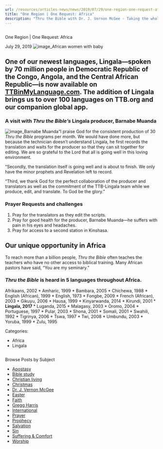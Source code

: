 ```yaml
---
url: /resources/articles-news/news/2019/07/29/one-region-one-request-africa
title: "One Region | One Request: Africa"
description: "Thru the Bible with Dr. J. Vernon McGee - Taking the whole Word to the whole world"
---
```







## 
 One Region | One Request: Africa


July 29, 2019
![image_African women with baby](https://ttb.org/images/default-source/Features-and-News/image_african-women-with-baby.jpg?sfvrsn=c9481e16_0 "image_African women with baby")




## One of our newest languages, Lingala—spoken by 70 million people in Democratic Republic of the Congo, Angola, and the Central African Republic—is now available on [TTBinMyLanguage.com](http://www.TTBinMyLanguage.com). The addition of Lingala brings us to over 100 languages on TTB.org and our companion global app.


### A visit with *Thru the Bible’s* Lingala producer, Barnabe Muanda


![image_Barnabe Muanda](/images/default-source/Features-and-News/image_barnabe-muanda.jpg?sfvrsn=dc481e16_0&MaxWidth=200&MaxHeight=&ScaleUp=false&Quality=High&Method=ResizeFitToAreaArguments&Signature=8533ACD544BFF3138F27FF9C23B0807FB4BA7321 "image_Barnabe Muanda")“I praise God for the consistent production of 30 *Thru the Bible* programs per month. We would have done more, but because the technician doesn’t understand Lingala, he first records the translation and waits for the producer so that they can sit together for editing. We are so grateful to the Lord that all is going well in this loving environment.


“Secondly, the translation itself is going well and is about to finish. We only have the minor prophets and Revelation left to record.


“Third, we thank God for the perfect collaboration of the producer and translators as well as the commitment of the TTB-Lingala team while we produce, edit, and translate. To God be the glory.”



### Prayer Requests and challenges


1. Pray for the translators as they edit the scripts.
2. Pray for good health for the producer, Barnabe Muanda—he suffers with pain in his eyes and headaches.
3. Pray for access to a second station in Kinshasa.


## Our unique opportunity in Africa


To reach more than a billion people, *Thru the Bible* often teaches the teachers who have no other access to biblical training. Many African pastors have said, “You are my seminary.” 


### *Thru the Bible* is heard in ​5 languages throughout Africa.


Afrikaans, 2002 \* Amharic, 1999 \* Bambara, 2005 \* Chichewa, 1988 \* English (African), 1999 \* English, 1973 \* Fongbe, 2009 \* French (African), 2003 \* Gikuyu, 2006 \* Hausa, 1999 \* Kinyarwanda, 2014 \* Kirundi, 2001 \* **Lingala, 2017** \* Luganda, 2015 \* Malagasy, 2003 \* Oromo, 2004 \* Portuguese, 1997 \* Pular, 2003 \* Shona, 2001 \* Somali, 2001 \* Swahili, 1992 \* Tigrinya, 2006 \* Tswa, 1997 \* Twi, 2008 \* Umbundu, 2003 \* Yoruba, 1999 \* Zulu, 1995
 
Categories: 


* Africa
* Lingala









## 
 Browse Posts by Subject


* [Apostasy](/resources/articles-news/-in-tags/tags/Apostasy)
* [Bible study](/resources/articles-news/-in-tags/tags/Bible-study)
* [Christian living](/resources/articles-news/-in-tags/tags/Christian-living)
* [Christmas](/resources/articles-news/-in-tags/tags/Christmas)
* [Dr. J. Vernon McGee](/resources/articles-news/-in-tags/tags/Dr-J-Vernon-McGee)
* [Easter](/resources/articles-news/-in-tags/tags/easter)
* [Faith](/resources/articles-news/-in-tags/tags/Faith)
* [Gregg Harris](/resources/articles-news/-in-tags/tags/Gregg-Harris)
* [International](/resources/articles-news/-in-tags/tags/International)
* [Prayer](/resources/articles-news/-in-tags/tags/prayer)
* [Prophecy](/resources/articles-news/-in-tags/tags/Prophecy)
* [Salvation](/resources/articles-news/-in-tags/tags/Salvation)
* [Sin](/resources/articles-news/-in-tags/tags/sin)
* [Suffering & Comfort](/resources/articles-news/-in-tags/tags/Suffering-Comfort)
* [Worship](/resources/articles-news/-in-tags/tags/worship)






